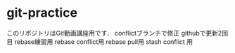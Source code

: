 # git-practice
このリポジトリはGit動画講座用です．
conflictブランチで修正
githubで更新2回目
rebase練習用
rebase conflict用
rebase pull用
stash conflict 用